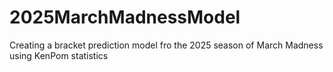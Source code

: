 # 2025MarchMadnessModel
Creating a bracket prediction model fro the 2025 season of March Madness using KenPom statistics
